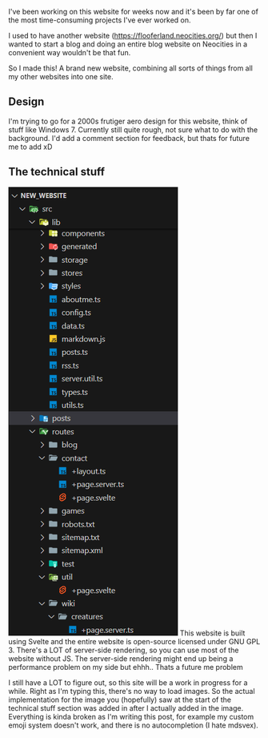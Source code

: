 <script lang="ts">
    import CharEmoji from "$lib/components/CharEmoji.svelte";
</script>

I've been working on this website for weeks now
and it's been by far one of the most time-consuming projects I've ever worked on.

I used to have another website (https://flooferland.neocities.org/) but then I wanted to start a blog
and doing an entire blog website on Neocities in a convenient way wouldn't be that fun.

So I made this! A brand new website, combining all sorts of things from all my other websites into one site.

## Design
I'm trying to go for a 2000s frutiger aero design for this website, think of stuff like Windows 7.
Currently still quite rough, not sure what to do with the background.
I'd add a comment section for feedback, but thats for future me to add xD

## The technical stuff
![explorer.png](content/explorer.png)
This website is built using Svelte and the entire website is open-source licensed under GNU GPL 3.
There's a LOT of server-side rendering, so you can use most of the website without JS.
The server-side rendering might end up being a performance problem on my side but ehhh.. Thats a future me problem <CharEmoji id="nobitches" />

I still have a LOT to figure out, so this site will be a work in progress for a while.
Right as I'm typing this, there's no way to load images. So the actual implementation for the image you (hopefully) saw at the start of the technical stuff section was added in after I actually added in the image.
Everything is kinda broken as I'm writing this post, for example my custom emoji system doesn't work, and there is no autocompletion (I hate mdsvex).
